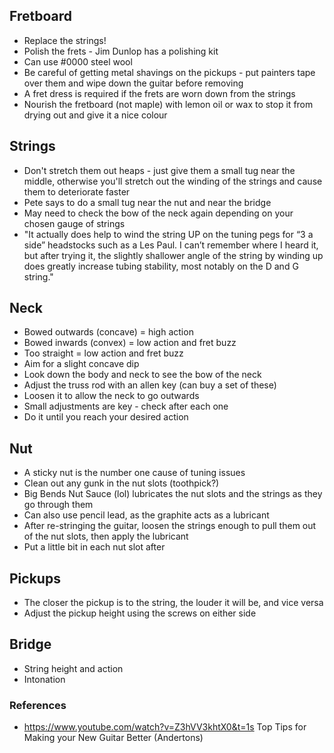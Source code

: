 ## Fretboard

- Replace the strings!
- Polish the frets - Jim Dunlop has a polishing kit
- Can use #0000 steel wool
- Be careful of getting metal shavings on the pickups - put painters tape over them and wipe down the guitar before removing
- A fret dress is required if the frets are worn down from the strings
- Nourish the fretboard (not maple) with lemon oil or wax to stop it from drying out and give it a nice colour

## Strings

- Don't stretch them out heaps - just give them a small tug near the middle, otherwise you'll stretch out the winding of the strings and cause them to deteriorate faster
- Pete says to do a small tug near the nut and near the bridge
- May need to check the bow of the neck again depending on your chosen gauge of strings
- "It actually does help to wind the string UP on the tuning pegs for “3 a side” headstocks such as a Les Paul. I can’t remember where I heard it, but after trying it, the slightly shallower angle of the string by winding up does greatly increase tubing stability, most notably on the D and G string."

## Neck

- Bowed outwards (concave) = high action
- Bowed inwards (convex) = low action and fret buzz
- Too straight = low action and fret buzz
- Aim for a slight concave dip
- Look down the body and neck to see the bow of the neck
- Adjust the truss rod with an allen key (can buy a set of these)
- Loosen it to allow the neck to go outwards
- Small adjustments are key - check after each one
- Do it until you reach your desired action

## Nut

- A sticky nut is the number one cause of tuning issues
- Clean out any gunk in the nut slots (toothpick?)
- Big Bends Nut Sauce (lol) lubricates the nut slots and the strings as they go through them
- Can also use pencil lead, as the graphite acts as a lubricant
- After re-stringing the guitar, loosen the strings enough to pull them out of the nut slots, then apply the lubricant
- Put a little bit in each nut slot after 

## Pickups

- The closer the pickup is to the string, the louder it will be, and vice versa
- Adjust the pickup height using the screws on either side

## Bridge

- String height and action
- Intonation


### References

- https://www.youtube.com/watch?v=Z3hVV3khtX0&t=1s Top Tips for Making your New Guitar Better (Andertons)